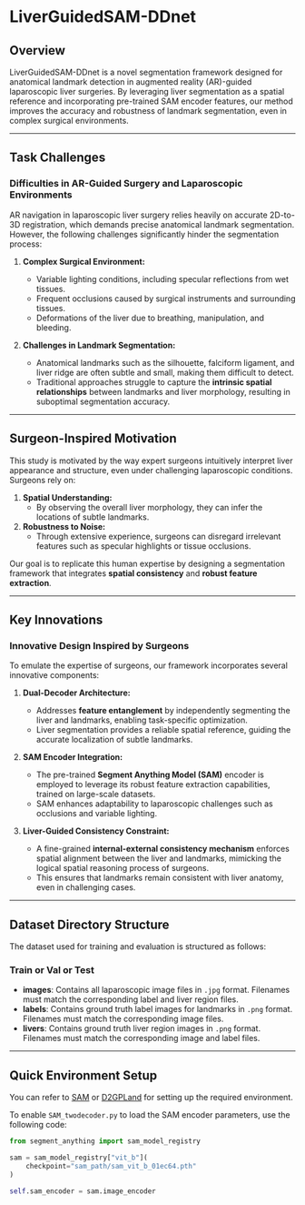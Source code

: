 # LiverGuidedSAM-DDnet

## Overview

LiverGuidedSAM-DDnet is a novel segmentation framework designed for anatomical landmark detection in augmented reality (AR)-guided laparoscopic liver surgeries. By leveraging liver segmentation as a spatial reference and incorporating pre-trained SAM encoder features, our method improves the accuracy and robustness of landmark segmentation, even in complex surgical environments.

---

## Task Challenges

### Difficulties in AR-Guided Surgery and Laparoscopic Environments

AR navigation in laparoscopic liver surgery relies heavily on accurate 2D-to-3D registration, which demands precise anatomical landmark segmentation. However, the following challenges significantly hinder the segmentation process:  
1. **Complex Surgical Environment:**  
   - Variable lighting conditions, including specular reflections from wet tissues.  
   - Frequent occlusions caused by surgical instruments and surrounding tissues.  
   - Deformations of the liver due to breathing, manipulation, and bleeding.  

2. **Challenges in Landmark Segmentation:**  
   - Anatomical landmarks such as the silhouette, falciform ligament, and liver ridge are often subtle and small, making them difficult to detect.  
   - Traditional approaches struggle to capture the **intrinsic spatial relationships** between landmarks and liver morphology, resulting in suboptimal segmentation accuracy.

---

## Surgeon-Inspired Motivation

This study is motivated by the way expert surgeons intuitively interpret liver appearance and structure, even under challenging laparoscopic conditions. Surgeons rely on:  
1. **Spatial Understanding:**  
   - By observing the overall liver morphology, they can infer the locations of subtle landmarks.  
2. **Robustness to Noise:**  
   - Through extensive experience, surgeons can disregard irrelevant features such as specular highlights or tissue occlusions.  

Our goal is to replicate this human expertise by designing a segmentation framework that integrates **spatial consistency** and **robust feature extraction**.

---

## Key Innovations

### Innovative Design Inspired by Surgeons

To emulate the expertise of surgeons, our framework incorporates several innovative components:

1. **Dual-Decoder Architecture:**  
   - Addresses **feature entanglement** by independently segmenting the liver and landmarks, enabling task-specific optimization.  
   - Liver segmentation provides a reliable spatial reference, guiding the accurate localization of subtle landmarks.

2. **SAM Encoder Integration:**  
   - The pre-trained **Segment Anything Model (SAM)** encoder is employed to leverage its robust feature extraction capabilities, trained on large-scale datasets.  
   - SAM enhances adaptability to laparoscopic challenges such as occlusions and variable lighting.

3. **Liver-Guided Consistency Constraint:**  
   - A fine-grained **internal-external consistency mechanism** enforces spatial alignment between the liver and landmarks, mimicking the logical spatial reasoning process of surgeons.  
   - This ensures that landmarks remain consistent with liver anatomy, even in challenging cases.

---

## Dataset Directory Structure

The dataset used for training and evaluation is structured as follows:

### Train or Val or Test

- **images**: Contains all laparoscopic image files in `.jpg` format. Filenames must match the corresponding label and liver region files.  
- **labels**: Contains ground truth label images for landmarks in `.png` format. Filenames must match the corresponding image files.  
- **livers**: Contains ground truth liver region images in `.png` format. Filenames must match the corresponding image and label files.

---

## Quick Environment Setup

You can refer to [SAM](https://github.com/facebookresearch/segment-anything) or [D2GPLand](https://github.com/PJLallen/D2GPLand/tree/main) for setting up the required environment.

To enable `SAM_twodecoder.py` to load the SAM encoder parameters, use the following code:

```python
from segment_anything import sam_model_registry

sam = sam_model_registry["vit_b"](
    checkpoint="sam_path/sam_vit_b_01ec64.pth"
)

self.sam_encoder = sam.image_encoder

